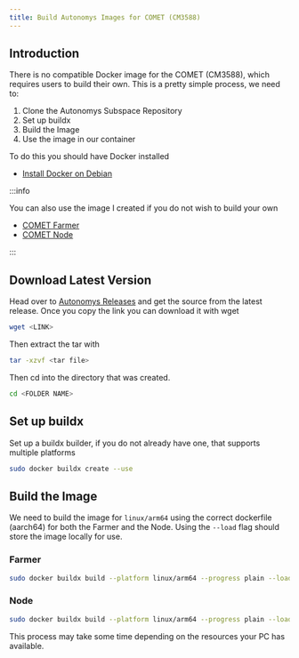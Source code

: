 ```yaml
---
title: Build Autonomys Images for COMET (CM3588)
---
```


## Introduction
There is no compatible Docker image for the COMET (CM3588), which requires users to build their own. This is a pretty simple process, we need to:
1. Clone the Autonomys Subspace Repository
1. Set up buildx
1. Build the Image
1. Use the image in our container

To do this you should have Docker installed
* [Install Docker on Debian](https://hakehardware.github.io/docs/guides/linux/install-docker-debian)

:::info

You can also use the image I created if you do not wish to build your own
* [COMET Farmer](https://hub.docker.com/repository/docker/hakehardware/autonomys-comet-farmer/general)
* [COMET Node](https://hub.docker.com/repository/docker/hakehardware/autonomys-comet-node/general)

:::

##  Download Latest Version
Head over to [Autonomys Releases](https://github.com/autonomys/subspace/releases) and get the source from the latest release. Once you copy the link you can download it with wget
```bash
wget <LINK>
```

Then extract the tar with 
```bash
tar -xzvf <tar file>
```

Then cd into the directory that was created.
```bash
cd <FOLDER NAME>
```

## Set up buildx
Set up a buildx builder, if you do not already have one, that supports multiple platforms
```bash
sudo docker buildx create --use
```

## Build the Image
We need to build the image for `linux/arm64` using the correct dockerfile (aarch64) for both the Farmer and the Node. Using the `--load` flag should store the image locally for use.

### Farmer
```bash
sudo docker buildx build --platform linux/arm64 --progress plain --load -t autonomys-comet-farmer:maintenance -f Dockerfile-farmer.aarch64 .


```

### Node
```bash
sudo docker buildx build --platform linux/arm64 --progress plain --load -t autonomys-comet-node:maintenance -f Dockerfile-node.aarch64 .
```
This process may take some time depending on the resources your PC has available. 